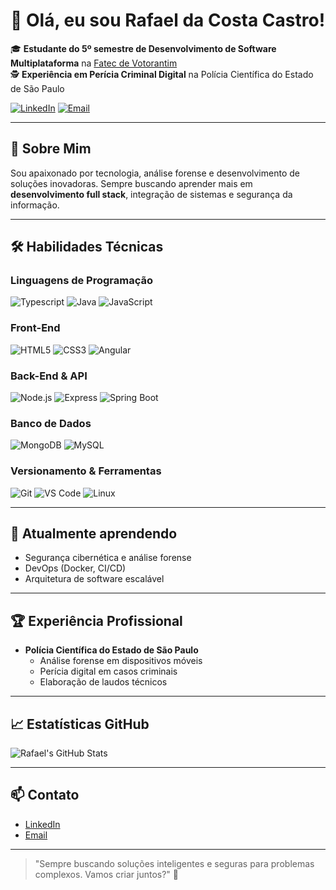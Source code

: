 # 👋 Olá, eu sou Rafael da Costa Castro!

🎓 **Estudante do 5º semestre de Desenvolvimento de Software Multiplataforma** na [Fatec de Votorantim](https://fatecvotorantim.cps.sp.gov.br/)  
🕵️ **Experiência em Perícia Criminal Digital** na Polícia Científica do Estado de São Paulo

[![LinkedIn](https://img.shields.io/badge/LinkedIn-0077b5?style=for-the-badge&logo=linkedin&logoColor=white)](https://www.linkedin.com/in/rafaelcastro/)
[![Email](https://img.shields.io/badge/Email-D14836?style=for-the-badge&logo=gmail&logoColor=white)](mailto:seuemail@gmail.com)

---

## 🚀 Sobre Mim

Sou apaixonado por tecnologia, análise forense e desenvolvimento de soluções inovadoras. Sempre buscando aprender mais em **desenvolvimento full stack**, integração de sistemas e segurança da informação.

---

## 🛠️ Habilidades Técnicas

### Linguagens de Programação

![Typescript](https://img.shields.io/badge/TypeScript-CED4DA?style=for-the-badge&logo=typescript&logoColor=007ACC)
![Java](https://img.shields.io/badge/Java-CED4DA?style=for-the-badge&logo=java&logoColor=DC143C)
![JavaScript](https://img.shields.io/badge/JavaScript-CED4DA?style=for-the-badge&logo=javascript&logoColor=F7DF1E)

### Front-End

![HTML5](https://img.shields.io/badge/HTML5-CED4DA?style=for-the-badge&logo=html5&logoColor=E34F26)
![CSS3](https://img.shields.io/badge/CSS3-CED4DA?style=for-the-badge&logo=css3&logoColor=1572B6)
![Angular](https://img.shields.io/badge/Angular-CED4DA?style=for-the-badge&logo=angular&logoColor=white)

### Back-End & API

![Node.js](https://img.shields.io/badge/Node.js-CED4DA?style=for-the-badge&logo=nodedotjs&logoColor=339933)
![Express](https://img.shields.io/badge/Express-CED4DA?style=for-the-badge&logo=express&logoColor=white)
![Spring Boot](https://img.shields.io/badge/Spring_Boot-CED4DA?style=for-the-badge&logo=springboot)

### Banco de Dados

![MongoDB](https://img.shields.io/badge/MongoDB-CED4DA?style=for-the-badge&logo=mongodb&logoColor=4EA94B)
![MySQL](https://img.shields.io/badge/MySQL-CED4DA?style=for-the-badge&logo=mysql&logoColor=4479A1)

### Versionamento & Ferramentas

![Git](https://img.shields.io/badge/Git-CED4DA?style=for-the-badge&logo=git&logoColor=F05032)
![VS Code](https://img.shields.io/badge/VS_Code-CED4DA?style=for-the-badge&logo=visual%20studio%20code&logoColor=0078D4)
![Linux](https://img.shields.io/badge/Linux-CED4DA?style=for-the-badge&logo=linux&logoColor=FCC624)

---

## 🌱 Atualmente aprendendo

- Segurança cibernética e análise forense
- DevOps (Docker, CI/CD)
- Arquitetura de software escalável

---

## 🏆 Experiência Profissional

- **Polícia Científica do Estado de São Paulo**
  - Análise forense em dispositivos móveis
  - Perícia digital em casos criminais
  - Elaboração de laudos técnicos

---

## 📈 Estatísticas GitHub

![Rafael's GitHub Stats](https://github-readme-stats.vercel.app/api?username=SEU_USUARIO&show_icons=true&theme=radical)

---

## 📫 Contato

- [LinkedIn](https://www.linkedin.com/in/rafaelcastro/)
- [Email](mailto:seuemail@gmail.com)

---

> "Sempre buscando soluções inteligentes e seguras para problemas complexos. Vamos criar juntos?" 🚀
